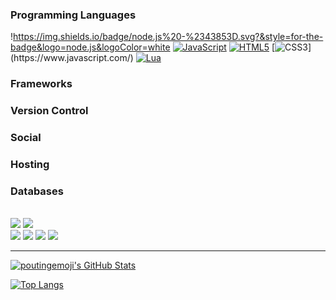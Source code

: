 
### Programming Languages
!https://img.shields.io/badge/node.js%20-%2343853D.svg?&style=for-the-badge&logo=node.js&logoColor=white
[![JavaScript](https://img.shields.io/badge/javascript%20-%23323330.svg?&style=for-the-badge&logo=javascript&logoColor=%23F7DF1E)](https://www.javascript.com/)
[![HTML5](https://img.shields.io/badge/html5%20-%23E34F26.svg?&style=for-the-badge&logo=html5&logoColor=white)](https://html.com/)
[![CSS3](https://img.shields.io/badge/css3%20-%231572B6.svg?&style=for-the-badge&logo=css3&logoColor=white")](https://www.javascript.com/)
[![Lua](https://img.shields.io/badge/lua-%232C2D72.svg?&style=for-the-badge&logo=lua&logoColor=white)](https://www.javascript.com/)
### Frameworks

### Version Control

### Social

### Hosting

### Databases

<br />
<img src="https://img.shields.io/badge/jquery%20-%230769AD.svg?&style=for-the-badge&logo=jquery&logoColor=white"/>
<img src="https://img.shields.io/badge/SASS%20-hotpink.svg?&style=for-the-badge&logo=SASS&logoColor=white"/>
<br />
<img src="https://img.shields.io/badge/github%20-%23121011.svg?&style=for-the-badge&logo=github&logoColor=white"/>

<img src="https://img.shields.io/badge/%3CServer%3E%20-%237289DA.svg?&style=for-the-badge&logo=discord&logoColor=white"/>

<img src="https://img.shields.io/badge/heroku%20-%23430098.svg?&style=for-the-badge&logo=heroku&logoColor=white"/>
<img src ="https://img.shields.io/badge/MongoDB-%234ea94b.svg?&style=for-the-badge&logo=mongodb&logoColor=white"/>

---

[![poutingemoji's GitHub Stats](https://github-readme-stats.vercel.app/api?username=poutingemoji&theme=vue&show_icons=true&hide_border=true)](https://github.com/anuraghazra/github-readme-stats)

[![Top Langs](https://github-readme-stats.vercel.app/api/top-langs/?username=poutingemoji&theme=vue&show_icons=true&hide_border=true&layout=compact)](https://github.com/anuraghazra/github-readme-stats)


